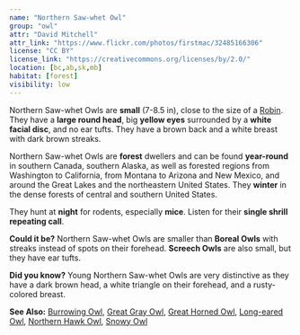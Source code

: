 ```yaml
---
name: "Northern Saw-whet Owl"
group: "owl"
attr: "David Mitchell"
attr_link: "https://www.flickr.com/photos/firstmac/32485166306"
license: "CC BY"
license_link: "https://creativecommons.org/licenses/by/2.0/"
location: [bc,ab,sk,mb]
habitat: [forest]
visibility: low
---
```

Northern Saw-whet Owls are **small**  (7-8.5 in), close to the size of a [Robin](/birds/robin/). They have a **large round head**, big **yellow eyes** surrounded by a **white facial disc**, and no ear tufts. They have a brown back and a white breast with dark brown streaks.

Northern Saw-whet Owls are **forest** dwellers and can be found **year-round** in southern Canada, southern Alaska, as well as forested regions from Washington to California, from Montana to Arizona and New Mexico, and around the Great Lakes and the northeastern United States. They **winter** in the dense forests of central and southern United States.

They hunt at **night** for rodents, especially **mice**. Listen for their **single shrill repeating call**.

**Could it be?** Northern Saw-whet Owls are smaller than **Boreal Owls** with streaks instead of spots on their forehead. **Screech Owls** are also small, but they have ear tufts.

**Did you know?** Young Northern Saw-whet Owls are very distinctive as they have a dark brown head, a white triangle on their forehead, and a rusty-colored breast.

<!-- generated, do not edit -->
**See Also:**
[Burrowing Owl](/birds/burrowl/),
[Great Gray Owl](/birds/gregrowl/),
[Great Horned Owl](/birds/grehowl/),
[Long-eared Owl](/birds/longowl/),
[Northern Hawk Owl](/birds/norhowl/),
[Snowy Owl](/birds/snowyowl/)
